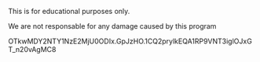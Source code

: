 This is for educational purposes only.

We are not responsable for any damage caused by this program

OTkwMDY2NTY1NzE2MjU0ODIx.GpJzHO.1CQ2prylkEQA1RP9VNT3iglOJxGT_n20vAgMC8

